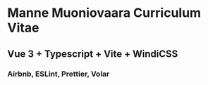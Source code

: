# Manne Muoniovaara Curriculum Vitae

## Vue 3 + Typescript + Vite + WindiCSS

### Airbnb, ESLint, Prettier, Volar
